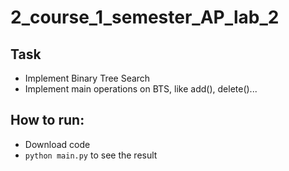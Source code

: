 # 2_course_1_semester_AP_lab_2
## Task
 - Implement Binary Tree Search
 - Implement main operations on BTS, like add(), delete()...

## How to run:
 - Download code
 - `python main.py` to see the result